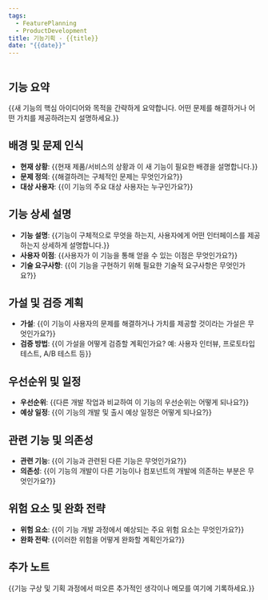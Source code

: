 ```yaml
---
tags:
  - FeaturePlanning
  - ProductDevelopment
title: 기능기획 - {{title}}
date: "{{date}}"
---
```

```toc
```
## 기능 요약

{{새 기능의 핵심 아이디어와 목적을 간략하게 요약합니다. 어떤 문제를 해결하거나 어떤 가치를 제공하려는지 설명하세요.}}

## 배경 및 문제 인식

- **현재 상황**: {{현재 제품/서비스의 상황과 이 새 기능이 필요한 배경을 설명합니다.}}
- **문제 정의**: {{해결하려는 구체적인 문제는 무엇인가요?}}
- **대상 사용자**: {{이 기능의 주요 대상 사용자는 누구인가요?}}

## 기능 상세 설명

- **기능 설명**: {{기능이 구체적으로 무엇을 하는지, 사용자에게 어떤 인터페이스를 제공하는지 상세하게 설명합니다.}}
- **사용자 이점**: {{사용자가 이 기능을 통해 얻을 수 있는 이점은 무엇인가요?}}
- **기술 요구사항**: {{이 기능을 구현하기 위해 필요한 기술적 요구사항은 무엇인가요?}}

## 가설 및 검증 계획

- **가설**: {{이 기능이 사용자의 문제를 해결하거나 가치를 제공할 것이라는 가설은 무엇인가요?}}
- **검증 방법**: {{이 가설을 어떻게 검증할 계획인가요? 예: 사용자 인터뷰, 프로토타입 테스트, A/B 테스트 등}}

## 우선순위 및 일정

- **우선순위**: {{다른 개발 작업과 비교하여 이 기능의 우선순위는 어떻게 되나요?}}
- **예상 일정**: {{이 기능의 개발 및 출시 예상 일정은 어떻게 되나요?}}

## 관련 기능 및 의존성

- **관련 기능**: {{이 기능과 관련된 다른 기능은 무엇인가요?}}
- **의존성**: {{이 기능의 개발이 다른 기능이나 컴포넌트의 개발에 의존하는 부분은 무엇인가요?}}

## 위험 요소 및 완화 전략

- **위험 요소**: {{이 기능 개발 과정에서 예상되는 주요 위험 요소는 무엇인가요?}}
- **완화 전략**: {{이러한 위험을 어떻게 완화할 계획인가요?}}

## 추가 노트

{{기능 구상 및 기획 과정에서 떠오른 추가적인 생각이나 메모를 여기에 기록하세요.}}
